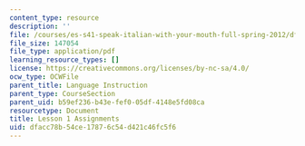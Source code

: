 ```yaml
---
content_type: resource
description: ''
file: /courses/es-s41-speak-italian-with-your-mouth-full-spring-2012/dfacc78b54ce17876c54d421c46fc5f6_MITES_S41S12_compiti_1.pdf
file_size: 147054
file_type: application/pdf
learning_resource_types: []
license: https://creativecommons.org/licenses/by-nc-sa/4.0/
ocw_type: OCWFile
parent_title: Language Instruction
parent_type: CourseSection
parent_uid: b59ef236-b43e-fef0-05df-4148e5fd08ca
resourcetype: Document
title: Lesson 1 Assignments
uid: dfacc78b-54ce-1787-6c54-d421c46fc5f6
---
```

